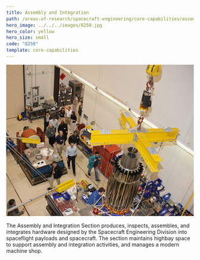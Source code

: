 ```yaml
---
title: Assembly and Integration
path: /areas-of-research/spacecraft-engineering/core-capabilities/assembly-integration
hero_image: ../../../images/8250.jpg
hero_color: yellow
hero_size: small
code: "8250"
template: core-capabilities
---
```

![Assembly and Integration Team](../../../images/cc-8214.jpg)

The Assembly and Integration Section produces, inspects, assembles, and integrates hardware designed by the Spacecraft Engineering Division into spaceflight payloads and spacecraft. The section maintains highbay space to support assembly and integration activities, and manages a modern machine shop.